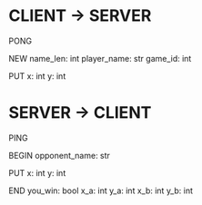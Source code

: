 # CLIENT -> SERVER
PONG

NEW
    name_len: int
    player_name: str
    game_id: int

PUT
    x: int
    y: int


# SERVER -> CLIENT
PING

BEGIN
    opponent_name: str

PUT
    x: int
    y: int

END
    you_win: bool
    x_a: int
    y_a: int 
    x_b: int
    y_b: int

